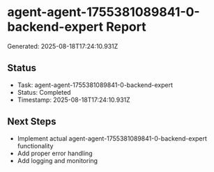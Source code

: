 # agent-agent-1755381089841-0-backend-expert Report

Generated: 2025-08-18T17:24:10.931Z

## Status
- Task: agent-agent-1755381089841-0-backend-expert
- Status: Completed
- Timestamp: 2025-08-18T17:24:10.931Z

## Next Steps
- Implement actual agent-agent-1755381089841-0-backend-expert functionality
- Add proper error handling
- Add logging and monitoring
